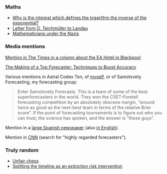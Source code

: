 ### Maths

- [Why is the integral which defines the logarithm the inverse of the exponential?](https://nunosempere.github.io/maths-prog/logarithms.pdf)  
- [Letter from O. Teichmüller to Landau](https://nunosempere.github.io/maths-prog/teichmuller.html)
- [Mathematicians under the Nazis](https://nunosempere.github.io/projects/mathematicians-under-the-nazis.html)

### Media mentions

[Mention in The Times in a column about the EA Hotel in Blackpool](https://nunosempere.github.io/rat/The-Times.html)

[The Making of a Top Forecaster: Techniques to Boost Accuracy](https://www.infer-pub.com/blog/top-forecaster-techniques)

Various mentions in Astral Codex Ten, of [myself](https://astralcodexten.substack.com/p/the-passage-of-polymarket), or of Samotsvety Forecasting, my forecasting group:

> Enter Samotsvety Forecasts. This is a team of some of the best superforecasters in the world. They won the CSET-Foretell forecasting competition by an absolutely obscene margin, “around twice as good as the next-best team in terms of the relative Brier score”. If the point of forecasting tournaments is to figure out who you can trust, the science has spoken, and the answer is “these guys”.

Mention in a [large Spanish newspaper](https://elpais.com/tecnologia/2022-03-24/se-puede-predecir-el-futuro-de-la-guerra-en-ucrania-es-lo-que-intenta-una-comunidad-de-pronosticadores-en-internet.html) (also [in English](https://english.elpais.com/science-tech/2022-03-26/is-it-possible-to-predict-the-future-of-the-war-in-ukraine-online-forecasting-communities-think-so.html)).

Mention in [CNN](https://edition.cnn.com/2022/06/28/opinions/nuclear-war-likelihood-probability-russia-us-scoblic-mandel/index.html) (search for "highly regarded forecasters").

### Truly random

- [Unfair chess](https://nunosempere.github.io/misc/unfairchess.html)
- [Splitting the timeline as an extinction risk intervention](https://forum.effectivealtruism.org/posts/LKdwFsJXaFKHCE9ms/splitting-the-timeline-as-an-extinction-risk-intervention)  
